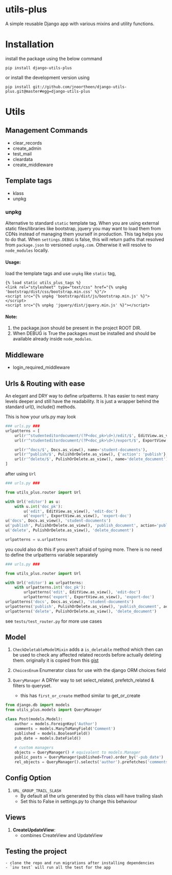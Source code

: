 # utils-plus 
A simple reusable Django app with various mixins and utility functions.

# Installation
install the package using the below command

```commandline
pip install django-utils-plus
```

or install the development version using 
```commandline
pip install git://github.com/jnoortheen/django-utils-plus.git@master#egg=django-utils-plus
```

# Utils

## Management Commands
 - clear_records
 - create_admin
 - test_mail
 - cleardata
 - create_middleware
    
## Template tags
 - klass
 - unpkg
 
### unpkg
 Alternative to standard `static` template tag. When you are using external static files/libraries
like bootstrap, jquery you may want to load them from CDNs instead of managing them yourself in production.
This tag helps you to do that. When `settings.DEBUG` is false, this will return paths that resolved from
`package.json` to versioned `unpkg.com`. Otherwise it will resolve to `node_modules` locally.

#### Usage:

load the template tags and use `unpkg` like `static` tag,

```
{% load static utils_plus_tags %}
<link rel="stylesheet" type="text/css" href="{% unpkg 'bootstrap/dist/css/bootstrap.min.css' %}"/>
<script src="{% unpkg 'bootstrap/dist/js/bootstrap.min.js' %}"></script>
<script src="{% unpkg 'jquery/dist/jquery.min.js' %}"></script>
```
#### Note:
1. the package.json should be present in the project ROOT DIR.
1. When DEBUG is True the packages must  be installed and should be available already inside `node_modules`.
 

## Middleware
 - login_required_middleware

## Urls & Routing with ease

An elegant and DRY way to define urlpatterns. It has easier to nest many levels deeper and still have the readability.
It is just a wrapper behind the standard url(), include() methods.

This is how your urls.py may look
```python
### urls.py ###
urlpatterns = [
    url(r'^studenteditordocument/(?P<doc_pk>\d+)/edit/$', EditView.as_view(), name='edit-student-doc'),
    url(r'^studenteditordocument/(?P<doc_pk>\d+)/export/$', ExportView.as_view(), name='export-editore-doc'),

    url(r'^docs/$', Docs.as_view(), name='student-documents'),
    url(r'^publish/$', PulishOrDelete.as_view(), {'action': 'publish'}, name="publish_document"),
    url(r'^delete/$', PulishOrDelete.as_view(), name='delete_document'),
]
```

after using `Url`
```python
### urls.py ###

from utils_plus.router import Url

with Url('editor') as u:
    with u.int('doc_pk'):
        u('edit', EditView.as_view(), 'edit-doc')
        u('export', ExportView.as_view(), 'export-doc')
u('docs', Docs.as_view(), 'student-documents')
u('publish', PulishOrDelete.as_view(), 'publish_document', action='publish')
u('delete', PulishOrDelete.as_view(), 'delete_document')

urlpatterns = u.urlpatterns
```

you could also do this if you aren't afraid of typing more. There is no need to define the urlpatterns variable
separately
```python
### urls.py ###

from utils_plus.router import Url

with Url('editor') as urlpatterns:
    with urlpatterns.int('doc_pk'):
        urlpatterns('edit', EditView.as_view(), 'edit-doc')
        urlpatterns('export', ExportView.as_view(), 'export-doc')
urlpatterns('docs', Docs.as_view(), 'student-documents')
urlpatterns('publish', PulishOrDelete.as_view(), 'publish_document', action='publish')
urlpatterns('delete', PulishOrDelete.as_view(), 'delete_document')
```

see `tests/test_router.py` for more use cases

## Model 

1. `CheckDeletableModelMixin`
adds a `is_deletable` method which then can be used to check any affected related records before actually deleting them.
originally it is copied from this [gist](https://gist.github.com/freewayz/69d1b8bcb3c225bea57bd70ee1e765f8)

2. `ChoicesEnum`
Enumerator class for use with the django ORM choices field

3. `QueryManager`
A DRYer way to set select_related, prefetch_related & filters to queryset.
    - this has `first_or_create` method similar to get_or_create

```python
from django.db import models
from utils_plus.models import QueryManager

class Post(models.Model):
    author = models.ForeignKey('Author')
    comments = models.ManyToManyField('Comment')
    published = models.BooleanField()
    pub_date = models.DateField()
    
    # custom managers
    objects = QueryManager() # equivalent to models.Manager
    public_posts = QueryManager(published=True).order_by('-pub_date')
    rel_objects = QueryManager().selects('author').prefetches('comments')
```

## Config Option

1. `URL_GROUP_TRAIL_SLASH`
    - By default all the urls generated by this class will have trailing slash
    - Set this to False in settings.py to change this behaviour

## Views
1. **CreateUpdateView**:
    - combines CreateView and UpdateView

## Testing the project
    - clone the repo and run migrations after installing dependencies
    - `inv test` will run all the test for the app
